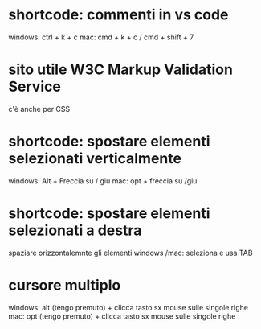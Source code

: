 # shortcode: commenti in vs code
windows: ctrl + k + c
mac: cmd + k + c   / cmd + shift + 7

# sito utile W3C Markup Validation Service
c'è anche per CSS

# shortcode: spostare elementi selezionati verticalmente
windows: Alt + Freccia su / giu
mac: opt + freccia su /giu 

# shortcode: spostare elementi selezionati a destra
spaziare orizzontalemnte gli elementi
windows /mac: seleziona e usa TAB

# cursore multiplo 
windows: alt (tengo premuto) + clicca tasto sx mouse sulle singole righe
mac:  opt (tengo premuto) + clicca tasto sx mouse sulle singole righe

